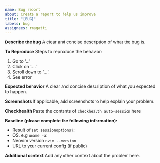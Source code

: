 ```yaml
---
name: Bug report
about: Create a report to help us improve
title: "[BUG]"
labels: bug
assignees: rmagatti
---
```


**Describe the bug**
A clear and concise description of what the bug is.

**To Reproduce**
Steps to reproduce the behavior:
1. Go to '...'
2. Click on '....'
3. Scroll down to '....'
4. See error

**Expected behavior**
A clear and concise description of what you expected to happen.

**Screenshots**
If applicable, add screenshots to help explain your problem.

**Checkhealth**
Paste the contents of `checkhealth auto-session` here

**Baseline (please complete the following information):**
- Result of `set sessionoptions?`:
- OS. e.g `uname -a`:
- Neovim version `nvim --version`
- URL to your current config (if public)

**Additional context**
Add any other context about the problem here.
